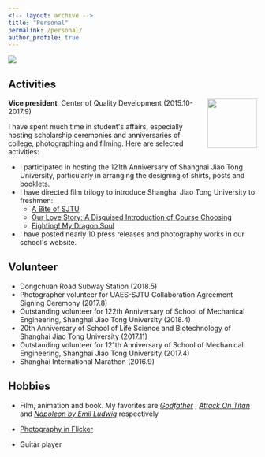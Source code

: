 ```yaml
---
<!-- layout: archive -->
title: "Personal"
permalink: /personal/
author_profile: true
---
```

<img src="https://zhuangdingyi.github.io/images/zhuangdingyi_lafountain.jpg" />

## Activities
<img src="https://zhuangdingyi.github.io/files/coqd.png" style="width: 100px;float: right;"/>  

**Vice president**, Center of Quality Development (2015.10-2017.9) 

I have spent much time in student's affairs, especially hosting scholarship ceremonies and anniversaries of college, photographing and filming. Here are selected activities:

* I participated in hosting the 121th Anniversary of Shanghai Jiao Tong University, particularly in arranging the designing of shirts, posts and booklets.
* I have directed film trilogy to introduce Shanghai Jiao Tong University to freshmen: 
	* [A Bite of SJTU](https://v.youku.com/v_show/id_XMTY5NjkzMTE2NA==.html?spm=a2h0k.11417342.soresults.dtitle)  
	* [Our Love Story: A Disguised Introduction of Course Choosing](https://www.bilibili.com/video/av5993224/)  
	* [Fighting! My Dragon Soul](https://v.youku.com/v_show/id_XMTY5ODI5NjA2MA==.html?spm=a2h0k.11417342.soresults.dtitle)  
* I have posted nearly 10 press releases and photography works in our school's website.

## Volunteer
* Dongchuan Road Subway Station (2018.5)
* Photographer volunteer for UAES-SJTU Collaboration Agreement Signing Ceremony (2017.8)
* Outstanding volunteer for 122th Anniversary of School of Mechanical Engineering, Shanghai Jiao Tong University (2018.4)
* 20th Anniversary of School of Life Science and Biotechnology of Shanghai Jiao Tong University (2017.11)
* Outstanding volunteer for 121th Anniversary of School of Mechanical Engineering, Shanghai Jiao Tong University (2017.4)
* Shanghai International Marathon (2016.9)


## Hobbies

* Film, animation and book. My favorites are [*Godfather*](https://www.imdb.com/title/tt0068646/) , [*Attack On Titan*](https://www.imdb.com/title/tt2560140/) and [*Napoleon by Emil Ludwig*](https://www.goodreads.com/book/show/129399.Napoleon) respectively

* [Photography in Flicker](https://www.flickr.com/gp/184583888@N05/Gp413b)

* Guitar player

